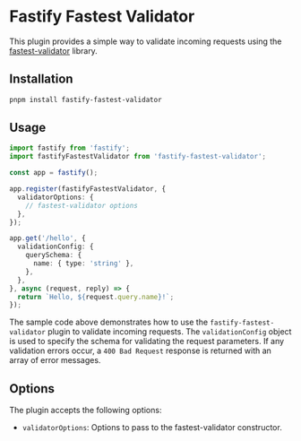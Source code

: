 # Fastify Fastest Validator

This plugin provides a simple way to validate incoming requests using the [fastest-validator](https://www.npmjs.com/package/fastest-validator) library.

## Installation

```sh
pnpm install fastify-fastest-validator
```

## Usage

```ts
import fastify from 'fastify';
import fastifyFastestValidator from 'fastify-fastest-validator';

const app = fastify();

app.register(fastifyFastestValidator, {
  validatorOptions: {
    // fastest-validator options
  },
});

app.get('/hello', {
  validationConfig: {
    querySchema: {
      name: { type: 'string' },
    },
  },
}, async (request, reply) => {
  return `Hello, ${request.query.name}!`;
});
```

The sample code above demonstrates how to use the `fastify-fastest-validator` plugin to validate incoming requests. The `validationConfig` object is used to specify the schema for validating the request parameters. If any validation errors occur, a `400 Bad Request` response is returned with an array of error messages.

## Options

The plugin accepts the following options:

- `validatorOptions`: Options to pass to the fastest-validator constructor.
